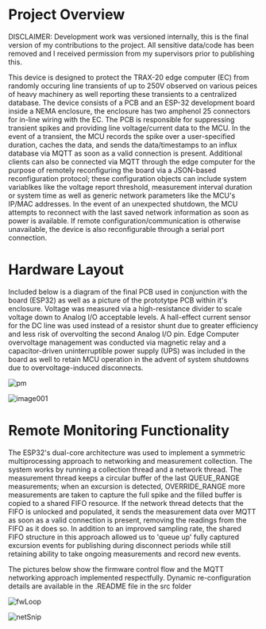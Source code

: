 # Project Overview

DISCLAIMER: Development work was versioned internally, this is the final version of my contributions to the project. All sensitive data/code has been removed and I 
received permission from my supervisors prior to publishing this.

This device is designed to protect the TRAX-20 edge computer (EC) from randomly occuring line transients of up to 250V observed on various peices of heavy machinery as well reporting these transients to a centralized database. The device consists of a PCB and an ESP-32 development board inside a NEMA enclosure, the enclosure has two amphenol 25 connectors for in-line wiring with the EC. The PCB is responsible for suppressing transient spikes and providing line voltage/current data to the MCU. In the event of a transient, the MCU records the spike over a user-specified duration, caches the data, and sends the data/timestamps to an influx database via MQTT as soon as a valid connection is present. Additional clients can also be connected via MQTT through the edge computer for the purpose of remotely reconfiguring the board via a JSON-based reconfiguration protocol; these configuration objects can include system variablkes like the voltage report threshold, measurement interval duration or system time as well as generic network parameters like the MCU's IP/MAC addresses. In the event of an unexpected shutdown, the MCU attempts to reconnect with the last saved network information as soon as power is available. If remote configuration/communication is otherwise unavailable, the device is also reconfigurable through a serial port connection.

# Hardware Layout

Included below is a diagram of the final PCB used in conjunction with the board (ESP32) as well as a picture of the prototytpe PCB within it's enclosure. Voltage was measured via a high-resistance divider to scale voltage down to Analog I/O acceptable levels. A hall-effect current sensor for the DC line was used instead of a resistor shunt due to greater efficiency and less risk of overvolting the second Analog I/O pin. Edge Computer overvoltage management was conducted via magnetic relay and a capacitor-driven uninterruptible power supply (UPS) was included in the board as well to retain MCU operation in the advent of system shutdowns due to overvoltage-induced disconnects. 

![pm](https://user-images.githubusercontent.com/62817066/207215054-6325a705-9be0-4183-b9c1-6a432b17dace.PNG)

![image001](https://user-images.githubusercontent.com/62817066/232631302-dcfb17cd-7354-4d48-b595-cb2305711c41.jpg)

# Remote Monitoring Functionality

The ESP32's dual-core architecture was used to implement a symmetric multiprocessing approach to networking and measurement collection. The system works by running a collection thread and a network thread. The measurement thread keeps a circular buffer of the last QUEUE_RANGE measurements; when an excursion is detected, OVERRIDE_RANGE more measurements are taken to capture the full spike and the filled buffer is copied to a shared FIFO resource. If the network thread detects that the FIFO is unlocked and populated, it sends the measurement data over MQTT as soon as a valid connection is present, removing the readings from the FIFO as it does so. In addition to an improved sampling rate, the shared FIFO structure in this approach allowed us to 'queue up' fully captured excursion events for publishing during disconnect periods while still retaining ability to take ongoing measurements and record new events.

The pictures below show the firmware control flow and the MQTT networking approach implemented respectfully. Dynamic re-configuration details are available in the .README file in the src folder

![fwLoop](https://user-images.githubusercontent.com/62817066/207207799-215c1a16-aaea-4c58-893d-5b96a06b81b5.PNG)

![netSnip](https://user-images.githubusercontent.com/62817066/207207844-887dbe89-953f-4aeb-beba-219463f6eac3.PNG)


